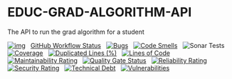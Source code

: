 # EDUC-GRAD-ALGORITHM-API
The API to run the grad algorithm for a student

[![img](https://img.shields.io/badge/Lifecycle-Experimental-339999)](https://github.com/bcgov/repomountie/blob/master/doc/lifecycle-badges.md) &nbsp;
[GitHub Workflow Status](https://img.shields.io/github/workflow/status/bcgov/educ-grad-algorithm-api/Build) &nbsp; 
[![Bugs](https://sonarcloud.io/api/project_badges/measure?project=bcgov_EDUC-GRAD-ALGORITHM-API&metric=bugs)](https://sonarcloud.io/summary/new_code?id=bcgov_EDUC-GRAD-ALGORITHM-API) &nbsp;
[![Code Smells](https://sonarcloud.io/api/project_badges/measure?project=bcgov_EDUC-GRAD-ALGORITHM-API&metric=code_smells)](https://sonarcloud.io/summary/new_code?id=bcgov_EDUC-GRAD-ALGORITHM-API) &nbsp;
![Sonar Tests](https://img.shields.io/sonar/tests/bcgov_EDUC-GRAD-ALGORITHM-API?compact_message&server=https%3A%2F%2Fsonarcloud.io) &nbsp;
[![Coverage](https://sonarcloud.io/api/project_badges/measure?project=bcgov_EDUC-GRAD-ALGORITHM-API&metric=coverage)](https://sonarcloud.io/summary/new_code?id=bcgov_bcgov_EDUC-GRAD-ALGORITHM-API) &nbsp;
[![Duplicated Lines (%)](https://sonarcloud.io/api/project_badges/measure?project=bcgov_EDUC-GRAD-ALGORITHM-API&metric=duplicated_lines_density)](https://sonarcloud.io/summary/new_code?id=bcgov_EDUC-GRAD-ALGORITHM-API) &nbsp;
[![Lines of Code](https://sonarcloud.io/api/project_badges/measure?project=bcgov_EDUC-GRAD-ALGORITHM-API&metric=ncloc)](https://sonarcloud.io/summary/new_code?id=bcgov_EDUC-GRAD-ALGORITHM-API) &nbsp;
[![Maintainability Rating](https://sonarcloud.io/api/project_badges/measure?project=bcgov_EDUC-GRAD-ALGORITHM-API&metric=sqale_rating)](https://sonarcloud.io/summary/new_code?id=bcgov_EDUC-GRAD-ALGORITHM-API) &nbsp;
[![Quality Gate Status](https://sonarcloud.io/api/project_badges/measure?project=bcgov_EDUC-GRAD-ALGORITHM-API&metric=alert_status)](https://sonarcloud.io/summary/new_code?id=bcgov_EDUC-GRAD-ALGORITHM-API) &nbsp;
[![Reliability Rating](https://sonarcloud.io/api/project_badges/measure?project=bcgov_EDUC-GRAD-ALGORITHM-API&metric=reliability_rating)](https://sonarcloud.io/summary/new_code?id=bcgov_EDUC-GRAD-ALGORITHM-API) &nbsp;
[![Security Rating](https://sonarcloud.io/api/project_badges/measure?project=bcgov_EDUC-GRAD-ALGORITHM-API&metric=security_rating)](https://sonarcloud.io/summary/new_code?id=bcgov_EDUC-GRAD-ALGORITHM-API) &nbsp;
[![Technical Debt](https://sonarcloud.io/api/project_badges/measure?project=bcgov_EDUC-GRAD-ALGORITHM-API&metric=sqale_index)](https://sonarcloud.io/summary/new_code?id=bcgov_EDUC-GRAD-ALGORITHM-API) &nbsp;
[![Vulnerabilities](https://sonarcloud.io/api/project_badges/measure?project=bcgov_EDUC-GRAD-ALGORITHM-API&metric=vulnerabilities)](https://sonarcloud.io/summary/new_code?id=bcgov_EDUC-GRAD-ALGORITHM-API) &nbsp;

